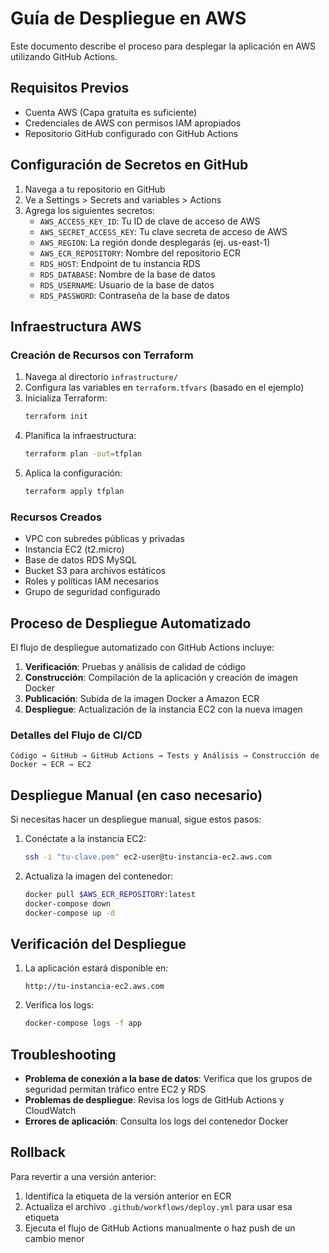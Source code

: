 # Guía de Despliegue en AWS

Este documento describe el proceso para desplegar la aplicación en AWS utilizando GitHub Actions.

## Requisitos Previos

- Cuenta AWS (Capa gratuita es suficiente)
- Credenciales de AWS con permisos IAM apropiados
- Repositorio GitHub configurado con GitHub Actions

## Configuración de Secretos en GitHub

1. Navega a tu repositorio en GitHub
2. Ve a Settings > Secrets and variables > Actions
3. Agrega los siguientes secretos:
   - `AWS_ACCESS_KEY_ID`: Tu ID de clave de acceso de AWS
   - `AWS_SECRET_ACCESS_KEY`: Tu clave secreta de acceso de AWS
   - `AWS_REGION`: La región donde desplegarás (ej. us-east-1)
   - `AWS_ECR_REPOSITORY`: Nombre del repositorio ECR
   - `RDS_HOST`: Endpoint de tu instancia RDS
   - `RDS_DATABASE`: Nombre de la base de datos
   - `RDS_USERNAME`: Usuario de la base de datos
   - `RDS_PASSWORD`: Contraseña de la base de datos

## Infraestructura AWS

### Creación de Recursos con Terraform

1. Navega al directorio `infrastructure/`
2. Configura las variables en `terraform.tfvars` (basado en el ejemplo)
3. Inicializa Terraform:
   ```bash
   terraform init
   ```
4. Planifica la infraestructura:
   ```bash
   terraform plan -out=tfplan
   ```
5. Aplica la configuración:
   ```bash
   terraform apply tfplan
   ```

### Recursos Creados

- VPC con subredes públicas y privadas
- Instancia EC2 (t2.micro)
- Base de datos RDS MySQL
- Bucket S3 para archivos estáticos
- Roles y políticas IAM necesarios
- Grupo de seguridad configurado

## Proceso de Despliegue Automatizado

El flujo de despliegue automatizado con GitHub Actions incluye:

1. **Verificación**: Pruebas y análisis de calidad de código
2. **Construcción**: Compilación de la aplicación y creación de imagen Docker
3. **Publicación**: Subida de la imagen Docker a Amazon ECR
4. **Despliegue**: Actualización de la instancia EC2 con la nueva imagen

### Detalles del Flujo de CI/CD

```
Código → GitHub → GitHub Actions → Tests y Análisis → Construcción de Docker → ECR → EC2
```

## Despliegue Manual (en caso necesario)

Si necesitas hacer un despliegue manual, sigue estos pasos:

1. Conéctate a la instancia EC2:
   ```bash
   ssh -i "tu-clave.pem" ec2-user@tu-instancia-ec2.aws.com
   ```

2. Actualiza la imagen del contenedor:
   ```bash
   docker pull $AWS_ECR_REPOSITORY:latest
   docker-compose down
   docker-compose up -d
   ```

## Verificación del Despliegue

1. La aplicación estará disponible en:
   ```
   http://tu-instancia-ec2.aws.com
   ```

2. Verifica los logs:
   ```bash
   docker-compose logs -f app
   ```

## Troubleshooting

- **Problema de conexión a la base de datos**: Verifica que los grupos de seguridad permitan tráfico entre EC2 y RDS
- **Problemas de despliegue**: Revisa los logs de GitHub Actions y CloudWatch
- **Errores de aplicación**: Consulta los logs del contenedor Docker

## Rollback

Para revertir a una versión anterior:

1. Identifica la etiqueta de la versión anterior en ECR
2. Actualiza el archivo `.github/workflows/deploy.yml` para usar esa etiqueta
3. Ejecuta el flujo de GitHub Actions manualmente o haz push de un cambio menor 